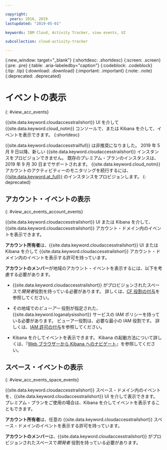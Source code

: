 ```yaml
---

copyright:
  years: 2016, 2019
lastupdated: "2019-05-01"

keywords: IBM Cloud, Activity Tracker, view events, UI

subcollection: cloud-activity-tracker

---
```


{:new_window: target="_blank"}
{:shortdesc: .shortdesc}
{:screen: .screen}
{:pre: .pre}
{:table: .aria-labeledby="caption"}
{:codeblock: .codeblock}
{:tip: .tip}
{:download: .download}
{:important: .important}
{:note: .note}
{:deprecated: .deprecated}

# イベントの表示
{: #view_acc_events}

{{site.data.keyword.cloudaccesstrailshort}} UI を介して {{site.data.keyword.cloud_notm}} コンソールで、または Kibana を介して、イベントを表示できます。
{:shortdesc}
   
{{site.data.keyword.cloudaccesstrailfull}} は非推奨になりました。 2019 年 5 月 9 日以降、新しい {{site.data.keyword.cloudaccesstrailshort}} インスタンスをプロビジョンできません。 既存のプレミアム・プランのインスタンスは、2019 年 9 月 30 日までサポートされます。 {{site.data.keyword.cloud_notm}} アカウントのアクティビティーのモニタリングを続行するには、[{{site.data.keyword.at_full}}](/docs/services/Activity-Tracker-with-LogDNA?topic=logdnaat-getting-started#getting-started) のインスタンスをプロビジョンします。
{: deprecated}


## アカウント・イベントの表示
{: #view_acc_events_account_events}

{{site.data.keyword.cloudaccesstrailshort}} UI または Kibana を介して、{{site.data.keyword.cloudaccesstrailshort}} アカウント・ドメイン内のイベントを表示できます。

**アカウント所有者**は、{{site.data.keyword.cloudaccesstrailshort}} UI または Kibana を介して {{site.data.keyword.cloudaccesstrailshort}} アカウント・ドメイン内のイベントを表示する許可を持っています。

**アカウントのメンバー**が地域のアカウント・イベントを表示するには、以下を考慮する必要があります。

* {{site.data.keyword.cloudaccesstrailshort}} がプロビジョンされたスペースで*開発者*役割を持っている必要があります。 詳しくは、[CF 役割の付与](/docs/services/cloud-activity-tracker/how-to?topic=cloud-activity-tracker-grant_permissions#grant_cf_role)を参照してください。

* その地域での*ビューアー* 役割が指定された、{{site.data.keyword.loganalysisshort}} サービスの IAM ポリシーを持っている必要があります。 ビューアー役割は、必要な最小の IAM 役割です。 詳しくは、[IAM 許可の付与](/docs/services/cloud-activity-tracker/how-to?topic=cloud-activity-tracker-grant_permissions#grant_iam_policy)を参照してください。

* Kibana を介してイベントを表示できます。 Kibana の起動方法について詳しくは、『[Web ブラウザーから Kibana へのナビゲート](/docs/services/cloud-activity-tracker/how-to/manage-events-ui?topic=cloud-activity-tracker-launch_kibana#launch_Kibana_from_browser)』を参照してください。



## スペース・イベントの表示
{: #view_acc_events_space_events}

{{site.data.keyword.cloudaccesstrailshort}} スペース・ドメイン内のイベントを、{{site.data.keyword.cloudaccesstrailshort}} UI を介して表示できます。 プレミアム・プランをご使用の場合は、Kibana を介してイベントを表示することもできます。

**アカウント所有者**は、任意の {{site.data.keyword.cloudaccesstrailshort}} スペース・ドメインのイベントを表示する許可を持っています。

**アカウントのメンバー**は、{{site.data.keyword.cloudaccesstrailshort}} がプロビジョンされたスペースで*開発者* 役割を持っている必要があります。



